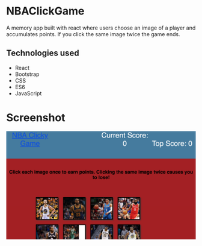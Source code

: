 # NBAClickGame
A memory app built with react where users choose an image of a player and accumulates points. If you click the same image twice the game ends.

## Technologies used
- React
- Bootstrap
- CSS
- ES6
- JavaScript



# Screenshot
![Screenshot](public/nba-image.png)

